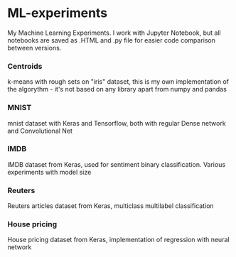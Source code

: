# ML-experiments
My Machine Learning Experiments. I work with Jupyter Notebook, but all notebooks are saved as .HTML and .py file for easier code comparison between versions. 
<br>
### Centroids
k-means with rough sets on "iris" dataset, this is my own implementation of the algorythm - it's not based on any library apart from numpy and pandas
<br>
### MNIST
mnist dataset with Keras and Tensorflow, both with regular Dense network and Convolutional Net
<br>
### IMDB
IMDB dataset from Keras, used for sentiment binary classification. Various experiments with model size
<br>
### Reuters
Reuters articles dataset from Keras, multiclass multilabel classification
<br>
### House pricing
House pricing dataset from Keras, implementation of regression with neural network
<br>
